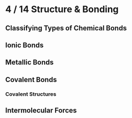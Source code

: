 <!-- <Molecule cid="2244" /> -->

# 4 / 14 Structure & Bonding

## Classifying Types of Chemical Bonds

## Ionic Bonds

<Subsubtopic id='4.1.NoS' type='Nature of Science' content='Use theories to explain natural phenomena—molten ionic compounds conduct electricity but solid ionic compounds do not. The solubility and melting points of ionic compounds can be used to explain observations. (2.2)'></Subsubtopic>
<Subsubtopic id='4.1.U1' type='Understandings' content='Positive ions (cations) form by metals losing valence electrons.'></Subsubtopic>
<Subsubtopic id='4.1.U2' type='Understandings' content='Negative ions (anions) form by non-metals gaining electrons.'></Subsubtopic>
<Subsubtopic id='4.1.U3' type='Understandings' content='The number of electrons lost or gained is determined by the electron configuration of the atom.' />
<Subsubtopic id='4.1.U4' type='Understandings' content='The ionic bond is due to electrostatic attraction between oppositely charged ions.' />
<Subsubtopic id='4.1.U5' type='Understandings' content='Under normal conditions, ionic compounds are usually solids with lattice structures.' />
<Subsubtopic id='4.1.AS1' type='Applications and skills' content='Deduction of the formula and name of an ionic compound from its component ions, including polyatomic ions.' />
<Subsubtopic id='4.1.AS2' type='Applications and skills' content='Explanation of the physical properties of ionic compounds (volatility, electrical conductivity and solubility) in terms of their structure.' />
<Subsubtopic id='4.1.G1' type='Guidance' content='Students should be familiar with the names of these polyatomic ions: NH4+, OH-, NO3-, HCO3-, CO32-, SO42- and PO43-.' />
<Subsubtopic id='4.1.ToK1' type='Theory of Knowledge' content='General rules in chemistry (like the octet rule) often have exceptions. How many exceptions have to exist for a rule to cease to be useful?' />
<Subsubtopic id='4.1.ToK2' type='Theory of Knowledge' content='What evidence do you have for the existence of ions? What is the difference between direct and indirect evidence?' />
<Subsubtopic id='4.1.Uz1' type='Utilization' content='Ionic liquids are efficient solvents and electrolytes used in electric power sources and green industrial processes.' />
<Subsubtopic id='4.1.Aims1' type='Aims' content='Aim 3: Use naming conventions to name ionic compounds.' />
<Subsubtopic id='4.1.Aims2' type='Aims' content='Aim 6: Students could investigate compounds based on their bond type and properties or obtain sodium chloride by solar evaporation.' />
<Subsubtopic id='4.1.Aims3' type='Aims' content='Aim 7: Computer simulation could be used to observe crystal lattice structures.' />

## Metallic Bonds

<Subsubtopic id='4.5.NoS' type='Nature of Science' content='Use theories to explain natural phenomena—the properties of metals are different from covalent and ionic substances and this is due to the formation of non-directional bonds with a “sea” of delocalized electrons. (2.2)' />
<Subsubtopic id='4.5.U15' type='Understandings' content='A metallic bond is the electrostatic attraction between a lattice of positive ions and delocalized electrons.' />
<Subsubtopic id='4.5.U2' type='Understandings' content='The strength of a metallic bond depends on the charge of the ions and the radius of the metal ion.' />
<Subsubtopic id='4.5.U3' type='Understandings' content='Alloys usually contain more than one metal and have enhanced properties.' />
<Subsubtopic id='4.5.AS1' type='Applications and skills' content='Explanation of electrical conductivity and malleability in metals.' />
<Subsubtopic id='4.5.AS2' type='Applications and skills' content='Explanation of trends in melting points of metals.' />
<Subsubtopic id='4.5.AS3' type='Applications and skills' content='Explanation of the properties of alloys in terms of non-directional bonding.' />
<Subsubtopic id='4.5.G1' type='Guidance' content='Trends should be limited to s- and p-block elements.' />
<Subsubtopic id='4.5.G2' type='Guidance' content='Examples of various alloys should be covered.' />
<Subsubtopic id='4.5.IM1' type='International-mindedness' content='The availability of metal resources, and the means to extract them, varies greatly in different countries, and is a factor in determining national wealth. As technologies develop, the demands for different metals change and careful strategies are needed to manage the supply of these finite resources.' />
<Subsubtopic id='4.5.Aims1' type='Aims' content='Aim 1: Global impact of value of precious metals and their extraction processes and locations' />
<Subsubtopic id='4.5.Aims2' type='Aims' content='Aim 7: Computer simulations could be used to view examples of metallic bonding.' />

## Covalent Bonds

<Subsubtopic id='4.2.NoS1' type='Nature of Science' content='Looking for trends and discrepancies—compounds containing non-metals have different properties than compounds that contain non-metals and metals. (2.5)' />
<Subsubtopic id='4.2.NoS2' type='Nature of Science' content='Use theories to explain natural phenomena—Lewis introduced a class of compounds which share electrons. Pauling used the idea of electronegativity to explain unequal sharing of electrons. (2.2)' />
<Subsubtopic id='4.2.U1' type='Understandings' content='A covalent bond is formed by the electrostatic attraction between a shared pair of electrons and the positively charged nuclei.' />
<Subsubtopic id='4.2.U2' type='Understandings' content='Single, double and triple covalent bonds involve one, two and three shared pairs of electrons respectively.' />
<Subsubtopic id='4.2.U3' type='Understandings' content='Bond length decreases and bond strength increases as the number of shared electrons increases.' />
<Subsubtopic id='4.2.U4' type='Understandings' content='Bond polarity results from the difference in electronegativities of the bonded atoms.' />
<Subsubtopic id='4.2.AS1' type='Applications and skills' content='Deduction of the polar nature of a covalent bond from electronegativity values.' />
<Subsubtopic id='4.2.G1' type='Guidance' content='Bond polarity can be shown either with partial charges, dipoles or vectors.' />
<Subsubtopic id='4.2.G2' type='Guidance' content='Electronegativity values are given in the data booklet in section 8.' />
<Subsubtopic id='4.2.Uz1' type='Utilization' content='Microwaves—cooking with polar molecules.' />
<Subsubtopic id='4.2.Aims1' type='Aims' content='Aim 3: Use naming conventions to name covalently bonded compounds.' />

### Covalent Structures

<Subsubtopic id='4.3.NoS' type='Nature of Science' content='Scientists use models as representations of the real world—the development of the model of molecular shape (VSEPR) to explain observable properties. (1.10)' />
<Subsubtopic id='4.3.U1' type='Understandings' content='Lewis (electron dot) structures show all the valence electrons in a covalently bonded species.' />
<Subsubtopic id='4.3.U2' type='Understandings' content='The “octet rule” refers to the tendency of atoms to gain a valence shell with a total of 8 electrons.' />
<Subsubtopic id='4.3.U3' type='Understandings' content='Some atoms, like Be and B, might form stable compounds with incomplete octets of electrons.' />
<Subsubtopic id='4.3.U4' type='Understandings' content='Resonance structures occur when there is more than one possible position for a double bond in a molecule.' />
<Subsubtopic id='4.3.U5' type='Understandings' content='Shapes of species are determined by the repulsion of electron pairs according to VSEPR theory.' />
<Subsubtopic id='4.3.U6' type='Understandings' content='Carbon and silicon form giant covalent/network covalent structures.' />
<Subsubtopic id='4.3.AS1' type='Applications and skills' content='Deduction of Lewis (electron dot) structure of molecules and ions showing all valence electrons for up to four electron pairs on each atom.' />
<Subsubtopic id='4.3.AS2' type='Applications and skills' content='The use of VSEPR theory to predict the electron domain geometry and the molecular geometry for species with two, three and four electron domains.' />
<Subsubtopic id='4.3.AS3' type='Applications and skills' content='Prediction of bond angles from molecular geometry and presence of non- bonding pairs of electrons.' />
<Subsubtopic id='4.3.AS4' type='Applications and skills' content='Prediction of molecular polarity from bond polarity and molecular geometry.' />
<Subsubtopic id='4.3.AS5' type='Applications and skills' content='Deduction of resonance structures, examples include but are not limited to C_{6}H_{6}, CO_{3}^{2-} and O_{3}.' />
<Subsubtopic id='4.3.AS6' type='Applications and skills' content='Explanation of the properties of giant covalent compounds in terms of their structures.' />
<Subsubtopic id='4.3.G1' type='Guidance' content='The term “electron domain” should be used in place of “negative charge centre”.' />
<Subsubtopic id='4.3.G2' type='Guidance' content='Electron pairs in a Lewis (electron dot) structure can be shown as dots, crosses, a dash or any combination.' />
<Subsubtopic id='4.3.G3' type='Guidance' content='Allotropes of carbon (diamond, graphite, graphene, C60 buckminsterfullerene) and SiO2 should be covered.' />
<Subsubtopic id='4.3.G4' type='Guidance' content='Coordinate covalent bonds should be covered.' />
<Subsubtopic id='4.3.ToK1' type='Theory of Knowledge' content='Does the need for resonance structures decrease the value or validity of Lewis (electron dot) theory? What criteria do we use in assessing the validity of a scientific theory?' />
<Subsubtopic id='4.3.Aims1' type='Aims' content='Aim 7: Computer simulations could be used to model VSEPR structures' />

## Intermolecular Forces

<Subsubtopic id='4.4.NoS' type='Nature of Science' content='Obtain evidence for scientific theories by making and testing predictions based on them—London (dispersion) forces and hydrogen bonding can be used to explain special interactions. For example, molecular covalent compounds can exist in the liquid and solid states. To explain this, there must be attractive forces between their particles which are significantly greater than those that could be attributed to gravity. (2.2)' />
<Subsubtopic id='4.4.U1' type='Understandings' content='Intermolecular forces include London (dispersion) forces, dipole-dipole forces and hydrogen bonding.' />
<Subsubtopic id='4.4.U2' type='Understandings' content='The relative strengths of these interactions are London (dispersion) forces < dipole-dipole forces < hydrogen bonds.' />
<Subsubtopic id='4.4.AS1' type='Applications and skills' content='Deduction of the types of intermolecular force present in substances, based on their structure and chemical formula.' />
<Subsubtopic id='4.4.AS2' type='Applications and skills' content='Explanation of the physical properties of covalent compounds (volatility, electrical conductivity and solubility) in terms of their structure and intermolecular forces.' />
<Subsubtopic id='4.4.G1' type='Guidance' content='The term “London (dispersion) forces” refers to instantaneous induced dipole- induced dipole forces that exist between any atoms or groups of atoms and should be used for non-polar entities. The term “van der Waals” is an inclusive term, which includes dipole–dipole, dipole-induced dipole and London (dispersion) forces.' />
<Subsubtopic id='4.4.ToK1' type='Theory of Knowledge' content='The nature of the hydrogen bond is the topic of much discussion and the current definition from the IUPAC gives six criteria which should be used as evidence for the occurrence of hydrogen bonding. How does a specialized vocabulary help and hinder the growth of knowledge?' />
<Subsubtopic id='4.4.Aims1' type='Aims' content='Aim 7: Computer simulations could be used to show intermolecular forces interactions.' />



<Subsubtopic id='14.1.NoS' type='Nature of Science' content='Principle of Occam’s razor—bonding theories have been modified over time. Newer theories need to remain as simple as possible while maximizing explanatory power, for example the idea of formal charge. (2.7)' />
<Subsubtopic id='14.1.U1' type='Understandings' content='Covalent bonds result from the overlap of atomic orbitals. A sigma bond (σ) is formed by the direct head-on/end-to-end overlap of atomic orbitals, resulting in electron density concentrated between the nuclei of the bonding atoms. A pi bond (π) is formed by the sideways overlap of atomic orbitals, resulting in electron density above and below the plane of the nuclei of the bonding atoms.' />
<Subsubtopic id='14.1.U2' type='Understandings' content='Formal charge (FC) can be used to decide which Lewis (electron dot) structure is preferred from several. The FC is the charge an atom would have if all atoms in the molecule had the same electronegativity. FC = (Number of valence electrons)-½(Number of bonding electrons)-(Number of non-bonding electrons). The Lewis (electron dot) structure with the atoms having FC values closest to zero is preferred.' />
<Subsubtopic id='14.1.U3' type='Understandings' content='Exceptions to the octet rule include some species having incomplete octets and expanded octets.' />
<Subsubtopic id='14.1.U4' type='Understandings' content='Delocalization involves electrons that are shared by/between all atoms in a molecule or ion as opposed to being localized between a pair of atoms.' />
<Subsubtopic id='14.1.U5' type='Understandings' content='Resonance involves using two or more Lewis (electron dot) structures to represent a particular molecule or ion. A resonance structure is one of two or more alternative Lewis (electron dot) structures for a molecule or ion that cannot be described fully with one Lewis (electron dot) structure alone.' />
<Subsubtopic id='14.1.AS1' type='Applications and skills' content='Prediction whether sigma (σ) or pi (π) bonds are formed from the linear combination of atomic orbitals.' />
<Subsubtopic id='14.1.AS2' type='Applications and skills' content='Deduction of the Lewis (electron dot) structures of molecules and ions showing all valence electrons for up to six electron pairs on each atom.' />
<Subsubtopic id='14.1.AS3' type='Applications and skills' content='Application of FC to ascertain which Lewis (electron dot) structure is preferred from different Lewis (electron dot) structures.' />
<Subsubtopic id='14.1.AS4' type='Applications and skills' content='Deduction using VSEPR theory of the electron domain geometry and molecular geometry with five and six electron domains and associated bond angles.' />
<Subsubtopic id='14.1.AS5' type='Applications and skills' content='Explanation of the wavelength of light required to dissociate oxygen and ozone' />
<Subsubtopic id='14.1.AS6' type='Applications and skills' content='Description of the mechanism of the catalysis of ozone depletion when catalysed by CFCs and NOx.' />
<Subsubtopic id='14.1.G1' type='Guidance' content='The linear combination of atomic orbitals to form molecular orbitals should be covered in the context of the formation of sigma (σ) and pi (π) bonds.' />
<Subsubtopic id='14.1.G2' type='Guidance' content='Molecular polarities of geometries corresponding to five and six electron domains should also be covered.' />
<Subsubtopic id='14.1.IM1' type='International-mindedness' content='How has ozone depletion changed over time? What have we done as a global community to reduce ozone depletion?' />
<Subsubtopic id='14.1.IM2' type='International-mindedness' content='To what extent is ozone depletion an example of both a success and a failure for solving an international environmental concern?' />
<Subsubtopic id='14.1.ToK1' type='Theory of Knowledge' content='Covalent bonding can be described using valence bond or molecular orbital theory. To what extent is having alternative ways of describing the same phenomena a strength or a weakness?' />
<Subsubtopic id='14.1.Uz1' type='Utilization' content='Drug action and links to a molecule’s structure.' />
<Subsubtopic id='14.1.Uz2' type='Utilization' content='Vision science and links to a molecule’s structure.' />
<Subsubtopic id='14.1.Aims1' type='Aims' content='Aim 1: Global impact of ozone depletion.' />
<Subsubtopic id='14.1.Aims2' type='Aims' content='Aim 7: Computer simulations can be used to model structures predicted by VSEPR theory' />
<Subsubtopic id='14.1.Aims3' type='Aims' content='Aim 8: Moral, ethical, social, economic and environmental implications of ozone depletion and its solution.' />
<Subsubtopic id='14.2.NoS' type='Nature of Science' content='The need to regard theories as uncertain—hybridization in valence bond theory can help explain molecular geometries, but is limited. Quantum mechanics involves several theories explaining the same phenomena, depending on specific requirements. (2.2)' />
<Subsubtopic id='14.2.U1' type='Understandings' content='A hybrid orbital results from the mixing of different types of atomic orbitals on the same atom' />
<Subsubtopic id='14.2.AS1' type='Applications and skills' content='Explanation of the formation of sp3, sp2 and sp hybrid orbitals in methane, ethene and ethyne.' />
<Subsubtopic id='14.2.AS2' type='Applications and skills' content='Identification and explanation of the relationships between Lewis (electron dot)structures, electron domains, molecular geometries and types of hybridization.' />
<Subsubtopic id='14.2.G1' type='Guidance' content='Students need only consider species with sp3, sp2 and sp hybridization.' />
<Subsubtopic id='14.2.ToK1' type='Theory of Knowledge' content='Hybridization is a mathematical device which allows us to relate the bonding in a molecule to its symmetry. What is the relationship between the natural sciences, mathematics and the natural world? Which role does symmetry play in the different areas of knowledge?' />
<Subsubtopic id='14.2.Aims1' type='Aims' content='Aim 7: Computer simulations could be used to model hybrid orbitals.' />
